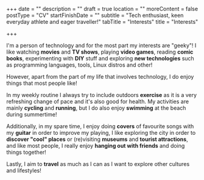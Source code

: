 +++
date = ""
description = ""
draft = true
location = ""
moreContent = false
postType = "CV"
startFinishDate = ""
subtitle = "Tech enthusiast, keen everyday athlete and eager traveller!"
tabTitle = "Interests"
title = "Interests"

+++
<br/>

I'm a person of technology and for the most part my interests are "geeky"! I like watching **movies** and **TV shows**, playing **video games**, reading **comic books**, experimenting with **DIY** stuff and exploring **new technologies** such as programming languages, tools, Linux distros and other!

However, apart from the part of my life that involves technology, I do enjoy things that most people like!

In my weekly routine I always try to include outdoors **exercise** as it is a very refreshing change of pace and it's also good for health. My activities are mainly **cycling** and **running**, but I do also enjoy **swimming** at the beach during summertime!

Additionally, in my spare time, I enjoy doing **covers** of favourite songs with my **guitar** in order to improve my playing, I like exploring the city in order to **discover "cool" places** or (re)visiting **museums** and **tourist attractions**, and like most people, I really enjoy **hanging out with friends** and doing things together!

Lastly, I aim to **travel** as much as I can as I want to explore other cultures and lifestyles!